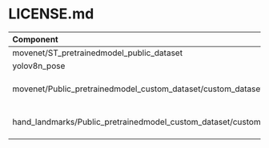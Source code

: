 # LICENSE.md

| Component                            | License              | Copyright |
|:---------                            |:-------              |:----------|
| movenet/ST_pretrainedmodel_public_dataset  | [SLA0044](./movenet/ST_pretrainedmodel_public_dataset/LICENSE.md)               | STMicroelectronics  |
| yolov8n_pose  | [SLA0044](./yolov8n_pose/LICENSE.md)               | STMicroelectronics  |
| movenet/Public_pretrainedmodel_custom_dataset/custom_dataset_person_17kpts  | [Apache License 2.0](./movenet/Public_pretrainedmodel_custom_dataset/custom_dataset_person_17kpts/LICENSE.md)               | Public domain  |
| hand_landmarks/Public_pretrainedmodel_custom_dataset/custom_dataset_hands_21kpts  | [Apache License 2.0](./hand_landmarks/Public_pretrainedmodel_custom_dataset/custom_dataset_hands_21kpts/LICENSE.md)               | Public domain  |
